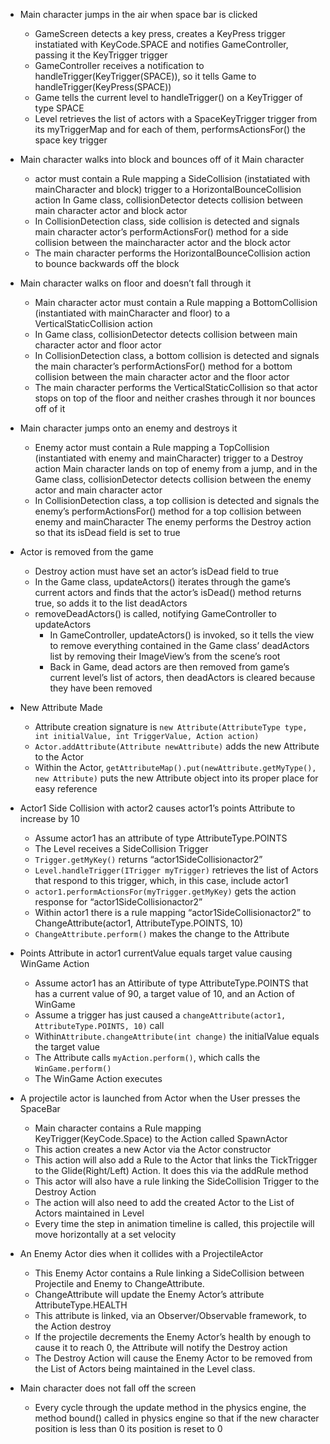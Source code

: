 - Main character jumps in the air when space bar is clicked
	 - GameScreen detects a key press, creates a KeyPress trigger instatiated with KeyCode.SPACE and notifies GameController, passing it the KeyTrigger trigger
	 - GameController receives a notification to handleTrigger(KeyTrigger(SPACE)), so it tells Game to handleTrigger(KeyPress(SPACE))
	 - Game tells the current level to handleTrigger() on a KeyTrigger of type SPACE
	 - Level retrieves the list of actors with a SpaceKeyTrigger trigger from its myTriggerMap and for each of them, performsActionsFor() the space key trigger

 - Main character walks into block and bounces off of it Main character
	 - actor must contain a Rule mapping a SideCollision (instatiated with mainCharacter and block) trigger to a HorizontalBounceCollision action In Game class, collisionDetector detects collision between main character actor and block actor  
	 - In CollisionDetection class, side collision is detected and signals main character actor’s performActionsFor() method for a side collision between the maincharacter actor and the block actor 
	 - The main character performs the HorizontalBounceCollision action to bounce backwards off the block
	  

 - Main character walks on floor and doesn’t fall through it 
	 - Main character actor must contain a Rule mapping a BottomCollision (instantiated with mainCharacter and floor) to a VerticalStaticCollision action
	 - In Game class, collisionDetector detects collision between main character actor and floor actor 
	 - In CollisionDetection class, a bottom collision is detected and signals the main character’s performActionsFor() method for a bottom collision between the main character actor and the floor actor
	 - The main character performs the VerticalStaticCollision so that actor stops on top of the floor and neither crashes through it nor bounces off of it

 - Main character jumps onto an enemy and destroys it 
	 - Enemy actor must contain a Rule mapping a TopCollision (instantiated with enemy and mainCharacter) trigger to a Destroy action Main character lands on top of enemy from a jump, and in the Game class, collisionDetector detects collision between the enemy actor and main character actor 
	 - In CollisionDetection class, a top collision is detected and signals the enemy’s performActionsFor() method for a top collision between enemy and mainCharacter The enemy performs the Destroy action so that its isDead field is set to true

 - Actor is removed from the game  
	 - Destroy action must have set an actor’s isDead field to true 
	 -  In the Game class, updateActors() iterates through the game’s current actors and finds that the actor’s isDead() method returns true, so adds it to the list deadActors 
	 - removeDeadActors() is called, notifying GameController to updateActors 
		 - In GameController, updateActors() is invoked, so it tells the view to remove everything contained in the Game class’ deadActors list by removing their ImageView’s from the scene’s root 
		 - Back in Game, dead actors are then removed from game’s current level’s list of actors, then deadActors is cleared because they have been removed

 - New Attribute Made
	 - Attribute creation signature is `new Attribute(AttributeType type, int initialValue, int TriggerValue, Action action)`
	 - `Actor.addAttribute(Attribute newAttribute)` adds the new Attribute to the Actor
	 - Within the Actor, `getAttributeMap().put(newAttribute.getMyType(), new Attribute)` puts the new Attribute object into its proper place for easy reference

 - Actor1 Side Collision with actor2 causes actor1’s points Attribute to increase by 10
	 - Assume actor1 has an attribute of type AttributeType.POINTS
	 - The Level receives a SideCollision Trigger
	 - `Trigger.getMyKey()` returns “actor1SideCollisionactor2”
	 - `Level.handleTrigger(ITrigger myTrigger)` retrieves the list of Actors that respond to this trigger, which, in this case, include actor1
	 - `actor1.performActionsFor(myTrigger.getMyKey)` gets the action response for “actor1SideCollisionactor2”
	 - Within actor1 there is a rule mapping “actor1SideCollisionactor2” to ChangeAttribute(actor1, AttributeType.POINTS, 10)
	 - `ChangeAttribute.perform()` makes the change to the Attribute

 - Points Attribute in actor1 currentValue equals target value causing WinGame Action 
	 - Assume actor1 has an Attiribute of type AttributeType.POINTS that has a current value of 90, a target value of 10, and an Action of WinGame 
	 - Assume a trigger has just caused a `changeAttribute(actor1, AttributeType.POINTS, 10)` call
	 - Within`Attribute.changeAttribute(int change)` the initialValue equals the target value 
	 - The Attribute calls `myAction.perform()`, which calls
   the `WinGame.perform()`
	 - The WinGame Action executes

 - A projectile actor is launched from Actor when the User presses the SpaceBar
  
	 - Main character contains a Rule mapping KeyTrigger(KeyCode.Space) to the Action called SpawnActor
	 - This action creates a new Actor via the Actor constructor 
	 - This action will also add a Rule to the Actor that links the TickTrigger to the Glide(Right/Left) Action. It does this via the addRule method 
	 - This actor will also have a rule linking the SideCollision Trigger to the Destroy Action 
	 - The action will also need to add the created Actor to the List of Actors maintained in Level 
	 - Every time the step in animation timeline is called, this projectile will move horizontally at a set velocity

 - An Enemy Actor dies when it collides with a ProjectileActor 
	 - This Enemy Actor contains a Rule linking a SideCollision between Projectile and Enemy to ChangeAttribute.  
	 - ChangeAttribute will update the Enemy Actor’s attribute AttributeType.HEALTH 
	 - This attribute is linked, via an Observer/Observable framework, to the Action destroy
	 - If the projectile decrements the Enemy Actor’s health by enough to cause it to reach 0, the Attribute will notify the Destroy action 
	 - The Destroy Action will cause the Enemy Actor to be removed from the List of Actors being maintained in the Level class.

 - Main character does not fall off the screen 
	 - Every cycle through the update method in the physics engine, the method bound() called in physics engine so that if the new character position is less than 0 its position is reset to 0
